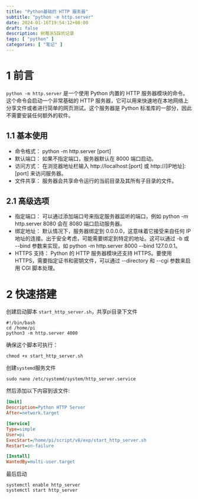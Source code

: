 ```yaml
---
title: "Python基础的 HTTP 服务器"
subtitle: "python -m http.server"
date: 2024-01-16T19:54:12+08:00
draft: false
description: 树莓派5踩坑记录
tags: [ "python" ]
categories: [ "笔记" ]
---
```


# 1 前言

`python -m http.server` 是一个使用 Python 内置的 HTTP 服务器模块的命令。这个命令会启动一个非常基础的 HTTP
服务器，它可以用来快速地在本地网络上分享文件或者进行简单的网页测试。这个服务器是 Python 标准库的一部分，因此不需要安装任何额外的软件。

## 1.1 基本使用

- 命令格式： python -m http.server [port]
- 默认端口： 如果不指定端口，服务器默认在 8000 端口启动。
- 访问方式： 在浏览器地址栏输入 http://localhost:[port] 或 http://[IP地址]:[port] 来访问服务器。
- 文件共享： 服务器会共享命令运行的当前目录及其所有子目录的文件。

## 2.1 高级选项

- 指定端口： 可以通过添加端口号来指定服务器监听的端口，例如 python -m http.server 8080 会在 8080 端口启动服务器。
- 绑定地址： 默认情况下，服务器绑定到 0.0.0.0，这意味着它接受来自任何 IP 地址的连接。出于安全考虑，可能需要绑定到特定的地址。这可以通过
  -b 或 --bind 参数来实现，如 python -m http.server 8000 --bind 127.0.0.1。
- HTTPS 支持： Python 的 HTTP 服务器模块还支持 HTTPS。要使用 HTTPS，需要指定证书和密钥文件，可以通过 --directory 和 --cgi
  参数来启用 CGI 脚本处理。

# 2 快速搭建

创建启动脚本 `start_http_server.sh`，共享pi目录下文件

```shell
#!/bin/bash
cd /home/pi
python3 -m http.server 4000
```

确保这个脚本可执行：
```shell
chmod +x start_http_server.sh
```

创建`systemd`服务文件

```shell
sudo nano /etc/systemd/system/http_server.service
```

然后添加以下内容到该文件:

```ini
[Unit]
Description=Python HTTP Server
After=network.target

[Service]
Type=simple
User=pi
ExecStart=/home/pi/script/v8/exp/start_http_server.sh
Restart=on-failure

[Install]
WantedBy=multi-user.target
```

最后启动

```shell
systemctl enable http_server
systemctl start http_server
```
